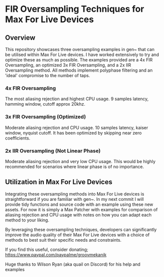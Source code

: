 # FIR Oversampling Techniques for Max For Live Devices

## Overview

This repository showcases three oversampling examples in gen~ that can be utilised within Max For Live devices. I have worked extensively to try and optimize these as much as possible. The examples provided are a 4x FIR Oversampling, an optimized 3x FIR Oversampling, and a 2x IIR Oversampling method. All methods implement polyphase filtering and an 'ideal' compromise to the number of taps.

### 4x FIR Oversampling

The most aliasing rejection and highest CPU usage. 9 samples latency, hamming window, cutoff approx 20khz.

### 3x FIR Oversampling (Optimized)

Moderate aliasing rejection and CPU usage. 10 samples latency, kaiser window, nyquist cutoff. It has been optimized by skipping near zero coefficients.

### 2x IIR Oversampling (Not Linear Phase)

Moderate aliasing rejection and very low CPU usage. This would be highly recommended for scenarios where linear phase is of no importance.

## Utilization in Max For Live Devices

Integrating these oversampling methods into Max For Live devices is straightforward if you are familiar with gen~. In my next commit I will provide tidy functions and source code with an example using these new assets.
For now it is simply a Max Patcher with examples for comparison of aliasing rejection and CPU usage with notes on how you can adapt each method to your liking.

By leveraging these oversampling techniques, developers can significantly improve the audio quality of their Max For Live devices with a choice of methods to best suit their specific needs and constraints.

If you find this useful, consider donating; https://www.paypal.com/paypalme/groovmekanik

Huge thanks to Wilson Ryan (aka quail on Discord) for his help and examples
